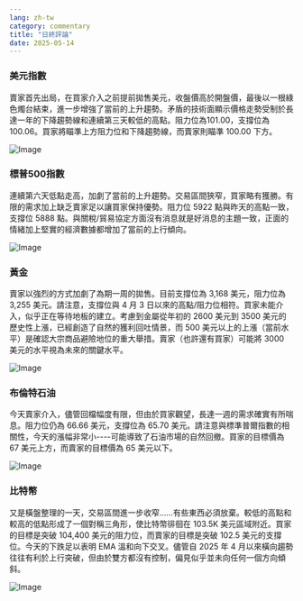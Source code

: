 ```yaml
---
lang: zh-tw
category: commentary
title: "日終評論"
date: 2025-05-14
---
```


### 美元指數

賣家首先出局，在買家介入之前提前拋售美元，收盤價高於開盤價，最後以一根綠色燭台結束，進一步增強了當前的上升趨勢。矛盾的技術面顯示價格走勢受制於長達一年的下降趨勢線和連續第三天較低的高點。阻力位為101.00，支撐位為100.06。買家將瞄準上方阻力位和下降趨勢線，而賣家則瞄準 100.00 下方。

![Image](https://markleighedu.github.io/img/May-2025/14-May-2025/usdindex.jpg)

### 標普500指數

連續第六天低點走高，加劇了當前的上升趨勢。交易區間狹窄，買家略有獲勝。有限的需求加上缺乏賣家足以讓買家保持優勢。阻力位 5922 點與昨天的高點一致，支撐位 5888 點。與關稅/貿易協定方面沒有消息就是好消息的主題一致，正面的情緒加上堅實的經濟數據都增加了當前的上行傾向。 

![Image](https://markleighedu.github.io/img/May-2025/14-May-2025/sp500.jpg)

### 黃金

賣家以強烈的方式加劇了為期一周的拋售。目前支撐位為 3,168 美元，阻力位為 3,255 美元。請注意，支撐位與 4 月 3 日以來的高點/阻力位相符。買家未能介入，似乎正在等待地板的建立。考慮到金屬從年初的 2600 美元到 3500 美元的歷史性上漲，已經創造了自然的獲利回吐情景，而 500 美元以上的上漲（當前水平）是確認大宗商品避險地位的重大舉措。賣家（也許還有買家）可能將 3000 美元的水平視為未來的關鍵水平。 

![Image](https://markleighedu.github.io/img/May-2025/14-May-2025/gold.jpg)

### 布倫特石油

今天賣家介入，儘管回檔幅度有限，但由於買家觀望，長達一週的需求確實有所喘息。阻力位仍為 66.66 美元，支撐位為 65.70 美元。請注意與標準普爾指數的相關性，今天的漲幅非常小----可能導致了石油市場的自然回撤。買家的目標價為 67 美元上方，而賣家的目標價為 65 美元以下。

![Image](https://markleighedu.github.io/img/May-2025/14-May-2025/brentoil.jpg)

### 比特幣

又是橫盤整理的一天，交易區間進一步收窄……有些東西必須放棄。較低的高點和較高的低點形成了一個對稱三角形，使比特幣徘徊在 103.5K 美元區域附近。買家的目標是突破 104,400 美元的阻力位，而賣家的目標是突破 102.5 美元的支撐位。今天的下跌足以表明 EMA 溫和向下交叉。儘管自 2025 年 4 月以來橫向趨勢往往有利於上行突破，但由於雙方都沒有控制，偏見似乎並未向任何一個方向傾斜。

![Image](https://markleighedu.github.io/img/May-2025/14-May-2025/bitcoin.jpg)

